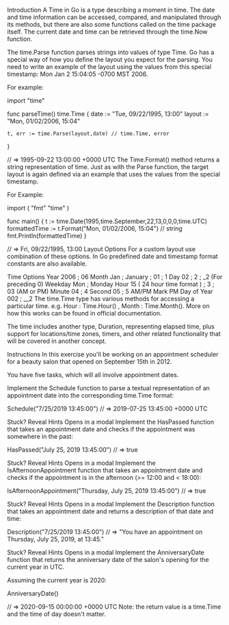 Introduction
A Time in Go is a type describing a moment in time. The date and time information can be accessed, compared, and manipulated through its methods, but there are also some functions called on the time package itself. The current date and time can be retrieved through the time.Now function.

The time.Parse function parses strings into values of type Time. Go has a special way of how you define the layout you expect for the parsing. You need to write an example of the layout using the values from this special timestamp: Mon Jan 2 15:04:05 -0700 MST 2006.

For example:

import "time"

func parseTime() time.Time {
    date := "Tue, 09/22/1995, 13:00"
    layout := "Mon, 01/02/2006, 15:04"

    t, err := time.Parse(layout,date) // time.Time, error
}

// => 1995-09-22 13:00:00 +0000 UTC
The Time.Format() method returns a string representation of time. Just as with the Parse function, the target layout is again defined via an example that uses the values from the special timestamp.

For Example:

import (
    "fmt"
    "time"
)

func main() {
    t := time.Date(1995,time.September,22,13,0,0,0,time.UTC)
    formattedTime := t.Format("Mon, 01/02/2006, 15:04") // string
    fmt.Println(formattedTime)
}

// => Fri, 09/22/1995, 13:00
Layout Options
For a custom layout use combination of these options. In Go predefined date and timestamp format constants are also available.

Time	Options
Year	2006 ; 06
Month	Jan ; January ; 01 ; 1
Day	02 ; 2 ; _2 (For preceding 0)
Weekday	Mon ; Monday
Hour	15 ( 24 hour time format ) ; 3 ; 03 (AM or PM)
Minute	04 ; 4
Second	05 ; 5
AM/PM Mark	PM
Day of Year	002 ; __2
The time.Time type has various methods for accessing a particular time. e.g. Hour : Time.Hour() , Month : Time.Month(). More on how this works can be found in official documentation.

The time includes another type, Duration, representing elapsed time, plus support for locations/time zones, timers, and other related functionality that will be covered in another concept.

Instructions
In this exercise you'll be working on an appointment scheduler for a beauty salon that opened on September 15th in 2012.

You have five tasks, which will all involve appointment dates.

Implement the Schedule function to parse a textual representation of an appointment date into the corresponding time.Time format:

Schedule("7/25/2019 13:45:00")
// => 2019-07-25 13:45:00 +0000 UTC

Stuck? Reveal Hints
Opens in a modal
Implement the HasPassed function that takes an appointment date and checks if the appointment was somewhere in the past:

HasPassed("July 25, 2019 13:45:00")
// => true

Stuck? Reveal Hints
Opens in a modal
Implement the IsAfternoonAppointment function that takes an appointment date and checks if the appointment is in the afternoon (>= 12:00 and < 18:00):

IsAfternoonAppointment("Thursday, July 25, 2019 13:45:00")
// => true

Stuck? Reveal Hints
Opens in a modal
Implement the Description function that takes an appointment date and returns a description of that date and time:

Description("7/25/2019 13:45:00")
// => "You have an appointment on Thursday, July 25, 2019, at 13:45."

Stuck? Reveal Hints
Opens in a modal
Implement the AnniversaryDate function that returns the anniversary date of the salon's opening for the current year in UTC.

Assuming the current year is 2020:

AnniversaryDate()

// => 2020-09-15 00:00:00 +0000 UTC
Note: the return value is a time.Time and the time of day doesn't matter.